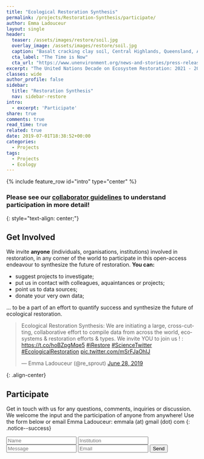 ```yaml
---
title: "Ecological Restoration Synthesis"
permalink: /projects/Restoration-Synthesis/participate/
author: Emma Ladouceur
layout: single
header:
  teaser: /assets/images/restore/soil.jpg
  overlay_image: /assets/images/restore/soil.jpg
  caption: "Basalt cracking clay soil, Central Highlands, Queensland, Australia. Emma Ladouceur [**Photography**](https://emma-ladouceur.github.io/conservation/portfolio-archive/)"
  cta_label: "The Time is Now"
  cta_url: "https://www.unenvironment.org/news-and-stories/press-release/new-un-decade-ecosystem-restoration-offers-unparalleled-opportunity"
excerpt: "The United Nations Decade on Ecosystem Restoration: 2021 - 2030"
classes: wide
author_profile: false
sidebar:
  title: "Restoration Synthesis"
  nav: sidebar-restore
intro: 
  - excerpt: 'Participate'
share: true
comments: true
read_time: true
related: true
date: 2019-07-01T18:38:52+00:00
categories:
  - Projects
tags:
  - Projects
  - Ecology
---
```


{% include feature_row id="intro" type="center" %}

### Please see our [collaborator guidelines](https://emma-ladouceur.github.io/conservation/projects/Restoration-Synthesis/collaborator-guidelines/) to understand participation in more detail!
{: style="text-align: center;"}

## Get Involved
 We invite **anyone** (individuals, organisations, institutions) involved in restoration, in any corner of the world to participate in this open-access endeavour to synthesize the future of restoration.
 **You can:** 

 * suggest projects to investigate;
 * put us in contact with colleagues, aquaintances or projects;
 * point us to data sources;
 * donate your very own  data;

 ... to be a part of an effort to quantify success and synthesize the future of ecological restoration.

<blockquote class="twitter-tweet"><p lang="en" dir="ltr">Ecological Restoration Synthesis: We are initiating a large, cross-cutting, collaborative effort to compile data from across the world, ecosystems &amp; restoration efforts &amp; types. We invite YOU to join us ! : <a href="https://t.co/hoBZpgMqe5">https://t.co/hoBZpgMqe5</a> <a href="https://twitter.com/hashtag/iRestore?src=hash&amp;ref_src=twsrc%5Etfw">#iRestore</a> <a href="https://twitter.com/hashtag/ScienceTwitter?src=hash&amp;ref_src=twsrc%5Etfw">#ScienceTwitter</a> <a href="https://twitter.com/hashtag/EcologicalRestoration?src=hash&amp;ref_src=twsrc%5Etfw">#EcologicalRestoration</a> <a href="https://t.co/mSrFJaOhIJ">pic.twitter.com/mSrFJaOhIJ</a></p>&mdash; Emma Ladouceur (@re_sprout) <a href="https://twitter.com/re_sprout/status/1144593600891752448?ref_src=twsrc%5Etfw">June 28, 2019</a></blockquote> <script async src="https://platform.twitter.com/widgets.js" charset="utf-8"></script>
{: .align-center}

## Participate
Get in touch with us for any questions, comments, inquiries or discussion. We welcome the input and the participation of anyone from anywhere! Use the form below or email Emma Ladouceur: emmala (at) gmail (dot) com
{: .notice--success}
<form action="https://formspree.io/emmala@gmail.com"
      method="POST">
    <input type="text" placeholder="Name" name="name">
    <input type="text" placeholder="Institution" name="institution">
    <input type="text" placeholder="Message" name="message">
    <input type="email" placeholder="Email" name="_replyto" required>
    <input type="submit" value="Send">
</form>




